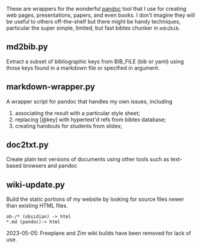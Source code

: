 These are wrappers for the wonderful [pandoc](http://johnmacfarlane.net/pandoc/) tool that I use for creating web pages, presentations, papers, and even books. I don't imagine they will be useful to others off-the-shelf but there might be handy techniques, particular the super simple, limited, but fast bibtex chunker in `mdn2bib`.

## md2bib.py

Extract a subset of bibliographic keys from BIB_FILE (bib or yaml) using those keys found in a markdown file or specified in argument.

## markdown-wrapper.py

A wrapper script for pandoc that handles my own issues, including

1. associating the result with a particular style sheet;
2. replacing [@key] with hypertext'd refs from bibtex database;
3. creating handouts for students from slides;

## doc2txt.py

Create plain text versions of documents using other tools such as text-based browsers and pandoc

## wiki-update.py

Build the static portions of my website by looking for source files newer than existing HTML files.

    ob-/* (obsidian) -> html
    *.md (pandoc)-> html

2023-05-05: Freeplane and Zim wiki builds have been removed for lack of use.
